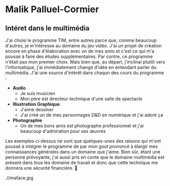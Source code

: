 # Malik Palluel-Cormier

## Intéret dans le multimédia
J'ai choisi le programme TIM, entre autres parce que, comme beaucoup d'autres, je m'intéresse au domaine du jeu vidéo. J'ai un projet de création encore en phase d'élaboration avec un de mes amis et c'est ce qui m'a poussé à faire des études supplémentaires. Par contre, ce programme n'était pas mon premier choix. Mais bien que, au départ, j'inclinai plutôt vers l'informatique, j'ai immédiatement changé d'idée en entendant parler du multimédia. J'ai une source d'intérêt dans chaqun des cours du programme :

- **Audio**
  - Je suis musicien
  - Mon père est directeur technique d'une salle de spectacle
- **Illustration Graphique**
  - J'aime dessiner
  - J'ai créé un de mes personnages D&D en numérique et j'ai adoré ça
- **Photographie**
  - Un de mes bons amis est photographe professionnel et j'ai beaucoup d'admiration pour ses œuvres

Les exemples ci-dessus ne sont que quelques-unes des raisons qui m'ont poussé à intégrer le programme de par mon gout prononcé à élargir mes connaissances générales dans un domaine que j'aime. Bien sûr, étant une personne prévoyante, j'ai aussi pris en conte que le domaine multimédia est présent dans tous les domaine de travail et donc que cette technique me donnera une sécurité financière. 🤑

.//maface.jpg
